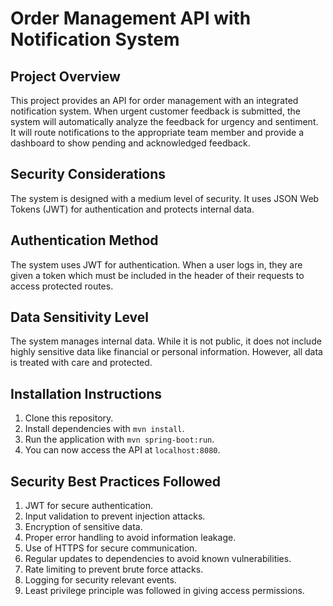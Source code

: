 # Order Management API with Notification System

## Project Overview
This project provides an API for order management with an integrated notification system. When urgent customer feedback is submitted, the system will automatically analyze the feedback for urgency and sentiment. It will route notifications to the appropriate team member and provide a dashboard to show pending and acknowledged feedback.

## Security Considerations
The system is designed with a medium level of security. It uses JSON Web Tokens (JWT) for authentication and protects internal data.

## Authentication Method
The system uses JWT for authentication. When a user logs in, they are given a token which must be included in the header of their requests to access protected routes.

## Data Sensitivity Level
The system manages internal data. While it is not public, it does not include highly sensitive data like financial or personal information. However, all data is treated with care and protected.

## Installation Instructions
1. Clone this repository.
2. Install dependencies with `mvn install`.
3. Run the application with `mvn spring-boot:run`.
4. You can now access the API at `localhost:8080`.

## Security Best Practices Followed
1. JWT for secure authentication.
2. Input validation to prevent injection attacks.
3. Encryption of sensitive data.
4. Proper error handling to avoid information leakage.
5. Use of HTTPS for secure communication.
6. Regular updates to dependencies to avoid known vulnerabilities.
7. Rate limiting to prevent brute force attacks.
8. Logging for security relevant events.
9. Least privilege principle was followed in giving access permissions.